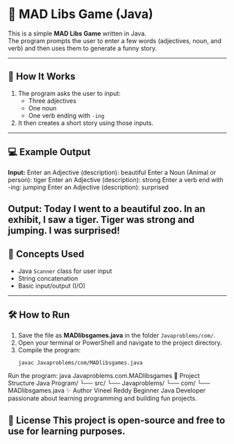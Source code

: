 # 🎯 MAD Libs Game (Java)

This is a simple **MAD Libs Game** written in Java.  
The program prompts the user to enter a few words (adjectives, noun, and verb) and then uses them to generate a funny story.

---

## 🚀 How It Works

1. The program asks the user to input:
   - Three adjectives  
   - One noun  
   - One verb ending with `-ing`
2. It then creates a short story using those inputs.

---

## 💻 Example Output

**Input:**
Enter an Adjective (description): beautiful
Enter a Noun (Animal or person): tiger
Enter an Adjective (description): strong
Enter a verb end with -ing: jumping
Enter an Adjective (description): surprised


**Output:**
Today I went to a beautiful zoo.
In an exhibit, I saw a tiger.
Tiger was strong and jumping.
I was surprised!
---

## 🧠 Concepts Used

- Java `Scanner` class for user input  
- String concatenation  
- Basic input/output (I/O)

---

## 🛠️ How to Run

1. Save the file as **MADlibsgames.java** in the folder `Javaproblems/com/`.
2. Open your terminal or PowerShell and navigate to the project directory.
3. Compile the program:
   ```bash
   javac Javaproblems/com/MADlibsgames.java
Run the program:
java Javaproblems.com.MADlibsgames
📁 Project Structure
Java Program/
└── src/
    └── Javaproblems/
        └── com/
            └── MADlibsgames.java
✨ Author
Vineel Reddy
Beginner Java Developer passionate about learning programming and building fun projects.

📜 License
This project is open-source and free to use for learning purposes.
---






